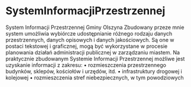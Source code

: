 # SystemInformacjiPrzestrzennej
System Informacji Przestrzennej Gminy Olszyna
Zbudowany przeze mnie system umożliwia wybiórcze udostępnianie różnego rodzaju danych przestrzennych, danych opisowych i danych jakościowych. Są one w postaci tekstowej i graficznej, mogą być wykorzystane w procesie planowania działań administracji publicznej w zarządzaniu miastem. 
Na praktycznie zbudowanym Systemie Informacji Przestrzennej możliwe jest uzyskanie informacji z zakresu:
•	rozmieszczenia przestrzennego budynków, sklepów, kościołów i urzędów, itd.
•	infrastruktury drogowej i kolejowej
•	rozmieszczenia stref niebezpiecznych, w tym powodziowych
